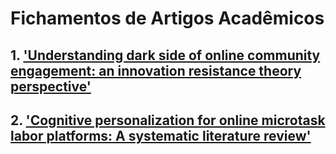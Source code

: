 # Fichamentos de Artigos Acadêmicos


## 1. ['Understanding dark side of online community engagement: an innovation resistance theory perspective'](UnderstandingDarkSideofOnlineCommunityEngagement.md) 

## 2. ['Cognitive personalization for online microtask labor platforms: A systematic literature review'](CognitivePersonalizationForOnlineMicrotaskLabor.md)



